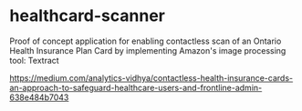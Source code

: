 # healthcard-scanner
Proof of concept application for enabling contactless scan of an Ontario Health Insurance Plan Card by implementing Amazon's image processing tool: Textract

https://medium.com/analytics-vidhya/contactless-health-insurance-cards-an-approach-to-safeguard-healthcare-users-and-frontline-admin-638e484b7043
